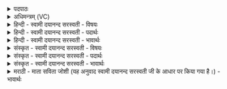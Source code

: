 <details><summary>पदपाठः</summary>

आ। तत्। ते॒। इ॒न्द्र॒। आ॒यवः॑। प॒न॒न्त॒। अ॒भि। ये। ऊ॒र्वम्। गोम॑न्त॒मिति॒ गोऽम॑न्तम्। तितृ॑त्सान्। स॒कृ॒त्स्व᳕मिति॑ सकृ॒त्ऽस्व᳕म्। ये। पु॒रु॒पु॒त्रामिति॑ पुरुपु॒त्राम्। म॒हीम्। स॒हस्र॑धारा॒मिति॑ स॒हस्र॑ऽधाराम्। बृ॒ह॒तीम्। दुदु॑क्षन्। दुधु॑क्ष॒न्निति॒ दुधु॑क्षन्। २८।
</details>

<details><summary>अधिमन्त्रम् (VC)</summary>

- इन्द्रो देवता
- गौरिवीतिर्ऋषिः
- भुरिक्पङ्क्तिः
- पञ्चमः
</details>

<details><summary>हिन्दी - स्वामी दयानन्द सरस्वती - विषयः</summary>

फिर उसी विषय को अगले मन्त्र में कहा है ॥
</details>

<details><summary>हिन्दी - स्वामी दयानन्द सरस्वती - पदार्थः</summary>

पदार्थान्वयभाषाः -  हे (इन्द्र) राजन् ! (ये) जो (आयवः) सत्य को प्राप्त होनेवाले प्रजा जन (सकृत्स्वम्) एक बार उत्पन्न करनेवाली (पुरुपुत्राम्) बहुत अन्नादि व्यक्तिवाले पुत्रों से युक्त (सहस्रधाराम्) असंख्य सुवर्णादि धातु जिसमें धारारूप हों वा असंख्य प्राणिमात्र को धारण करनेहारी (बृहतीम्) विस्तारयुक्त (महीम्) बड़ी भूमि को (दुदुक्षन्) दोहना चाहें अर्थात् उससे इच्छापूर्ति किया चाहें (ये) जो मनुष्य (गोमन्तम्) खोटे इन्द्रियोंवाले लम्पट (ऊर्वम्) हिंसक जन को (अभि, तितृत्सान्) सम्मुख होकर मारने की इच्छा करें और जो (ते) आपके (तत्) उस राजकर्म की (आ, पनन्त) प्रशंसा करें, उनकी आप उन्नति किया कीजिये ॥२८ ॥
</details>

<details><summary>हिन्दी - स्वामी दयानन्द सरस्वती - भावार्थः</summary>

भावार्थभाषाः -  जो लोग राजभक्त दुष्टहिंसक एक बार में बहुत फल-फूल देने और सबको धारणकरनेवाली भूमि के दुहने को समर्थ हों, वे राजकार्य करने के योग्य होवें ॥२८ ॥
</details>

<details><summary>संस्कृत - स्वामी दयानन्द सरस्वती - विषयः</summary>

पुनस्तमेव विषयमाह ॥
</details>

<details><summary>संस्कृत - स्वामी दयानन्द सरस्वती - पदार्थः</summary>

पदार्थान्वयभाषाः -  हे इन्द्र ! य आयवः सकृत्स्वं पुरुपुत्रां सहस्रधारां बृहतीं महीं दुदुक्षन्, ये गोमन्तमूर्वमभितितृत्सान् ये च ते तदापनन्त तान् त्वं सततमुन्नय ॥२८ ॥
</details>

<details><summary>संस्कृत - स्वामी दयानन्द सरस्वती - भावार्थः</summary>

भावार्थभाषाः -  ये राजभक्ता दुष्टहिंसका एकवारे बहुफलपुष्पप्रदां सर्वधारिकां भूमिं दोग्धुं समर्थास्स्युस्ते राजकार्य्याणि कर्त्तुमर्हेयुः ॥२८ ॥
</details>

<details><summary>मराठी - माता सविता जोशी (यह अनुवाद स्वामी दयानन्द सरस्वती जी के आधार पर किया गया है।) - भावार्थः</summary>

भावार्थभाषाः -  जे लोक दुष्ट व हिंसक लोकांना मारतात व सर्वांना धारण करणाऱ्या भूमीपासून फळे, फुले, अन्न, सुवर्ण इत्यादी प्राप्त करतात तेच लोक योग्य राज्यकारभार करू शकतात.
</details>